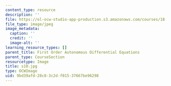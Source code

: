 ```yaml
---
content_type: resource
description: ''
file: https://ol-ocw-studio-app-production.s3.amazonaws.com/courses/18-03sc-differential-equations-fall-2011/9bd39afd28c83c2df01537667be96298_s10.jpg
file_type: image/jpeg
image_metadata:
  caption: ''
  credit: ''
  image-alt: ''
learning_resource_types: []
parent_title: First Order Autonomous Differential Equations
parent_type: CourseSection
resourcetype: Image
title: s10.jpg
type: OCWImage
uid: 9bd39afd-28c8-3c2d-f015-37667be96298
---
```

